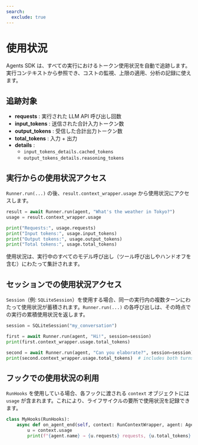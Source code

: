 ```yaml
---
search:
  exclude: true
---
```

# 使用状況

Agents SDK は、すべての実行におけるトークン使用状況を自動で追跡します。実行コンテキストから参照でき、コストの監視、上限の適用、分析の記録に使えます。

## 追跡対象

- **requests** : 実行された LLM API 呼び出し回数
- **input_tokens** : 送信された合計入力トークン数
- **output_tokens** : 受信した合計出力トークン数
- **total_tokens** : 入力 + 出力
- **details** :
  - `input_tokens_details.cached_tokens`
  - `output_tokens_details.reasoning_tokens`

## 実行からの使用状況アクセス

`Runner.run(...)` の後、`result.context_wrapper.usage` から使用状況にアクセスします。

```python
result = await Runner.run(agent, "What's the weather in Tokyo?")
usage = result.context_wrapper.usage

print("Requests:", usage.requests)
print("Input tokens:", usage.input_tokens)
print("Output tokens:", usage.output_tokens)
print("Total tokens:", usage.total_tokens)
```

使用状況は、実行中のすべてのモデル呼び出し（ツール呼び出しやハンドオフを含む）にわたって集計されます。

## セッションでの使用状況アクセス

`Session`（例: `SQLiteSession`）を使用する場合、同一の実行内の複数ターンにわたって使用状況が蓄積されます。`Runner.run(...)` の各呼び出しは、その時点での実行の累積使用状況を返します。

```python
session = SQLiteSession("my_conversation")

first = await Runner.run(agent, "Hi!", session=session)
print(first.context_wrapper.usage.total_tokens)

second = await Runner.run(agent, "Can you elaborate?", session=session)
print(second.context_wrapper.usage.total_tokens)  # includes both turns
```

## フックでの使用状況の利用

`RunHooks` を使用している場合、各フックに渡される `context` オブジェクトには `usage` が含まれます。これにより、ライフサイクルの要所で使用状況を記録できます。

```python
class MyHooks(RunHooks):
    async def on_agent_end(self, context: RunContextWrapper, agent: Agent, output: Any) -> None:
        u = context.usage
        print(f"{agent.name} → {u.requests} requests, {u.total_tokens} total tokens")
```
